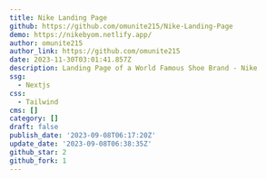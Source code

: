 ```yaml
---
title: Nike Landing Page
github: https://github.com/omunite215/Nike-Landing-Page
demo: https://nikebyom.netlify.app/
author: omunite215
author_link: https://github.com/omunite215
date: 2023-11-30T03:01:41.857Z
description: Landing Page of a World Famous Shoe Brand - Nike
ssg:
  - Nextjs
css:
  - Tailwind
cms: []
category: []
draft: false
publish_date: '2023-09-08T06:17:20Z'
update_date: '2023-09-08T06:38:35Z'
github_star: 2
github_fork: 1
---
```


